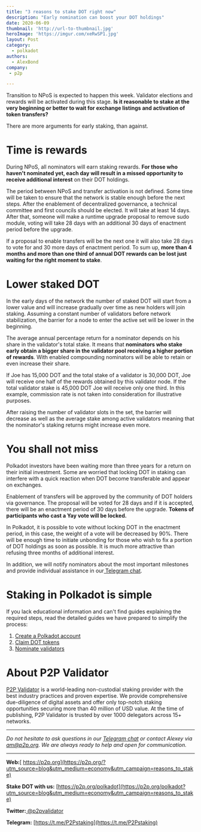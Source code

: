 ```yaml
---
title: "3 reasons to stake DOT right now"
description: "Early nomination can boost your DOT holdings"
date: 2020-06-09
thumbnail: 'http://url-to-thumbnail.jpg'
heroImage: 'https://imgur.com/xeRwSP1.jpg'
layout: Post
category:
  - polkadot
authors:
  - AlexBond
company:
 - p2p

---
```


Transition to NPoS is expected to happen this week. Validator elections and rewards will be activated during this stage. **Is it reasonable to stake at the very beginning or better to wait for exchange listings and activation of token transfers?**

There are more arguments for early staking, than against.

# Time is rewards

During NPoS, all nominators will earn staking rewards. **For those who haven't nominated yet, each day will result in a missed opportunity to receive additional interest** on their DOT holdings.

The period between NPoS and transfer activation is not defined. Some time will be taken to ensure that the network is stable enough before the next steps. After the enablement of decentralized governance, a technical committee and first councils should be elected. It will take at least 14 days. After that, someone will make a runtime upgrade proposal to remove sudo module, voting will take 28 days with an additional 30 days of enactment period before the upgrade.

If a proposal to enable transfers will be the next one it will also take 28 days to vote for and 30 more days of enactment period. To sum up, **more than 4 months and more than one third of annual DOT rewards can be lost just waiting for the right moment to stake**.

# Lower staked DOT

In the early days of the network the number of staked DOT will start from a lower value and will increase gradually over time as new holders will join staking. Assuming a constant number of validators before network stabilization, the barrier for a node to enter the active set will be lower in the beginning.

The average annual percentage return for a nominator depends on his share in the validator's total stake. It means that **nominators who stake early obtain a bigger share in the validator pool receiving a higher portion of rewards**. With enabled compounding nominators will be able to retain or even increase their share.

If Joe has 15,000 DOT and the total stake of a validator is 30,000 DOT, Joe will receive one half of the rewards obtained by this validator node. If the total validator stake is 45,000 DOT Joe will receive only one third. In this example, commission rate is not taken into consideration for illustrative purposes.

After raising the number of validator slots in the set, the barrier will decrease as well as the average stake among active validators meaning that the nominator's staking returns might increase even more. 

# You shall not miss

Polkadot investors have been waiting more than three years for a return on their initial investment. Some are worried that locking DOT in staking can interfere with a quick reaction when DOT become transferable and appear on exchanges.

Enablement of transfers will be approved by the community of DOT holders via governance. The proposal will be voted for 28 days and if it is accepted, there will be an enactment period of 30 days before the upgrade. **Tokens of participants who cast a Yay vote will be locked.**

In Polkadot, it is possible to vote without locking DOT in the enactment period, in this case, the weight of a vote will be decreased by 90%. There will be enough time to initiate unbonding for those who wish to fix a portion of DOT holdings as soon as possible. It is much more attractive than refusing three months of additional interest.

In addition, we will notify nominators about the most important milestones and provide individual assistance in our[ Telegram chat](https://t.me/P2Pstaking).

# Staking in Polkadot is simple

If you lack educational information and can't find guides explaining the required steps, read the detailed guides we have prepared to simplify the process:

1. [Create a Polkadot account](https://economy.p2p.org/create-account-in-polkadot-network/)
2. [Claim DOT tokens](https://economy.p2p.org/claim-dot-with-polkadotjs)
3. [Nominate validators](https://economy.p2p.org/polkadot-nomination-guide/)

# About P2P Validator

[P2P Validator](https://p2p.org/?utm_source=blog&utm_medium=economy&utm_campaign=reasons_to_stake) is a world-leading non-custodial staking provider with the best industry practices and proven expertise. We provide comprehensive due-diligence of digital assets and offer only top-notch staking opportunities securing more than 40 million of USD value. At the time of publishing, P2P Validator is trusted by over 1000 delegators across 15+ networks.

------

*Do not hesitate to ask questions in our [Telegram chat](https://t.me/P2Pstaking) or contact Alexey via am@p2p.org. We are always ready to help and open for communication.*

------

**Web:**[ https://p2p.org](https://p2p.org/?utm_source=blog&utm_medium=economy&utm_campaign=reasons_to_stake)

**Stake DOT with us:** [https://p2p.org/polkadot](https://p2p.org/polkadot?utm_source=blog&utm_medium=economy&utm_campaign=reasons_to_stake)

**Twitter:**[ @p2pvalidator](https://twitter.com/p2pvalidator)

**Telegram:** [https://t.me/P2Pstaking](https://t.me/P2Pstaking)
